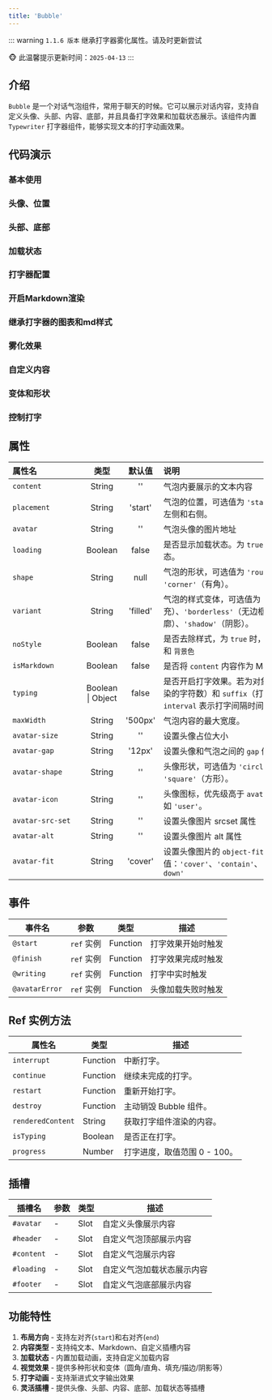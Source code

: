 ```yaml
---
title: 'Bubble'
---
```


::: warning
`1.1.6 版本` 继承打字器雾化属性。请及时更新尝试

🐵 此温馨提示更新时间：`2025-04-13`
:::

## 介绍

`Bubble` 是一个对话气泡组件，常用于聊天的时候。它可以展示对话内容，支持自定义头像、头部、内容、底部，并且具备打字效果和加载状态展示。该组件内置 `Typewriter` 打字器组件，能够实现文本的打字动画效果。

## 代码演示

### 基本使用

<demo src="./demos/content.vue"></demo>

### 头像、位置

<demo src="./demos/avatar-and-placement.vue"></demo>

### 头部、底部

<demo src="./demos/header-and-footer.vue"></demo>

### 加载状态

<demo src="./demos/loading.vue"></demo>

### 打字器配置

<demo src="./demos/typing.vue"></demo>

### 开启Markdown渲染

<demo src="./demos/is-markdown.vue"></demo>

### 继承打字器的图表和md样式

<demo src="./demos/cssAndMermaid.vue"></demo>

### 雾化效果

<demo src="./demos/is-fog.vue"></demo>

### 自定义内容

<demo src="./demos/content-customize.vue"></demo>

### 变体和形状

<demo src="./demos/variant-and-shape.vue"></demo>

### 控制打字

<demo src="./demos/customized.vue"></demo>

## 属性

| <div style="width: 130px">属性名</div> |       类型        |  默认值  | 说明                                                                                                                                     |
| :------------------------------------- | :---------------: | :------: | :--------------------------------------------------------------------------------------------------------------------------------------- |
| `content`                              |      String       |    ''    | 气泡内要展示的文本内容                                                                                                                   |
| `placement`                            |      String       | 'start'  | 气泡的位置，可选值为 `'start'` 或 `'end'`，分别表示左侧和右侧。                                                                          |
| `avatar`                               |      String       |    ''    | 气泡头像的图片地址                                                                                                                       |
| `loading`                              |      Boolean      |  false   | 是否显示加载状态。为 `true` 时，气泡内会显示加载状态。                                                                                   |
| `shape`                                |      String       |   null   | 气泡的形状，可选值为 `'round'`（圆角）或 `'corner'`（有角）。                                                                            |
| `variant`                              |      String       | 'filled' | 气泡的样式变体，可选值为 `'filled'`（填充）、`'borderless'`（无边框）、`'outlined'`（轮廓）、`'shadow'`（阴影）。                        |
| `noStyle`                              |      Boolean      |  false   | 是否去除样式，为 `true` 时，将去除气泡内置 `padding` 和 `背景色`                                                                         |
| `isMarkdown`                           |      Boolean      |  false   | 是否将 `content` 内容作为 Markdown 格式处理。                                                                                            |
| `typing`                               | Boolean \| Object |  false   | 是否开启打字效果。若为对象，可设置 `step`（每次渲染的字符数）和 `suffix`（打字光标后缀内容）。`interval` 表示打字间隔时间，单位为 `ms`。 |
| `maxWidth`                             |      String       | '500px'  | 气泡内容的最大宽度。                                                                                                                     |
| `avatar-size`                          |      String       |    ''    | 设置头像占位大小                                                                                                                         |
| `avatar-gap`                           |      String       |  '12px'  | 设置头像和气泡之间的 `gap` 值                                                                                                            |
| `avatar-shape`                         |      String       |    ''    | 头像形状，可选值为 `'circle'`（圆形）或 `'square'`（方形）。                                                                             |
| `avatar-icon`                          |      String       |    ''    | 头像图标，优先级高于 `avatar`，支持传入图标名称，如 `'user'`。                                                                           |
| `avatar-src-set`                       |      String       |    ''    | 设置头像图片 srcset 属性                                                                                                                 |
| `avatar-alt`                           |      String       |    ''    | 设置头像图片 alt 属性                                                                                                                    |
| `avatar-fit`                           |      String       | 'cover'  | 设置头像图片的 `object-fit` 属性,可选属性值：`'cover'`、`'contain'`、`'fill'`、`'none'`、`'scale-down'`                                  |

## 事件

| 事件名         | 参数       | 类型     | 描述               |
| -------------- | ---------- | -------- | ------------------ |
| `@start`       | `ref` 实例 | Function | 打字效果开始时触发 |
| `@finish`      | `ref` 实例 | Function | 打字效果完成时触发 |
| `@writing`     | `ref` 实例 | Function | 打字中实时触发     |
| `@avatarError` | `ref` 实例 | Function | 头像加载失败时触发 |

## Ref 实例方法

| 属性名            | 类型     | 描述                         |
| ----------------- | -------- | ---------------------------- |
| `interrupt`       | Function | 中断打字。                   |
| `continue`        | Function | 继续未完成的打字。           |
| `restart`         | Function | 重新开始打字。               |
| `destroy`         | Function | 主动销毁 Bubble 组件。       |
| `renderedContent` | String   | 获取打字组件渲染的内容。     |
| `isTyping`        | Boolean  | 是否正在打字。               |
| `progress`        | Number   | 打字进度，取值范围 0 - 100。 |

## 插槽

| 插槽名     | 参数 | 类型 | 描述                       |
| ---------- | ---- | ---- | -------------------------- |
| `#avatar`  | -    | Slot | 自定义头像展示内容         |
| `#header`  | -    | Slot | 自定义气泡顶部展示内容     |
| `#content` | -    | Slot | 自定义气泡展示内容         |
| `#loading` | -    | Slot | 自定义气泡加载状态展示内容 |
| `#footer`  | -    | Slot | 自定义气泡底部展示内容     |

## 功能特性

1. **布局方向** - 支持左对齐(`start`)和右对齐(`end`)
2. **内容类型** - 支持纯文本、Markdown、自定义插槽内容
3. **加载状态** - 内置加载动画，支持自定义加载内容
4. **视觉效果** - 提供多种形状和变体（圆角/直角、填充/描边/阴影等）
5. **打字动画** - 支持渐进式文字输出效果
6. **灵活插槽** - 提供头像、头部、内容、底部、加载状态等插槽
